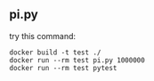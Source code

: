 ## pi.py

try this command:

```
docker build -t test ./
docker run --rm test pi.py 1000000
docker run --rm test pytest
```
